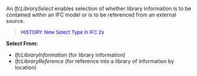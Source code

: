 An _IfcLibrarySelect_ enables selection of whether library information is to be contained within an IFC model or is to be referenced from an external source.

> <font size="-1" color="#0000FF">HISTORY: New Select Type in IFC
		2x </font>

**Select From:**

* _IfcLibraryInformation_ (for library information) 
* _IfcLibraryReference_ (for reference into a library of information by location)